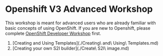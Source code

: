 # Openshift V3 Advanced Workshop

This workshop is meant for advanced users who are already familiar with basic concepts of using OpenShift. If you are new to Openshift, please complete [OpenShift Developer Workshop](https://github.com/RedHatWorkshops/openshiftv3-workshop/blob/master/0.%20Table%20of%20Contents.md) first.

1. [Creating and Using Templates](./Creating\ and\ Using\ Templates.md)
2. [Creating your own S2I builder](./Create\ S2I\ image.md)

